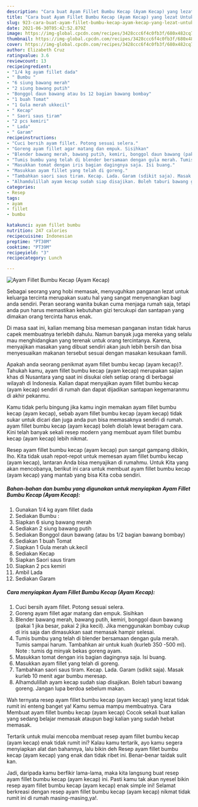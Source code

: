 ```yaml
---
description: "Cara buat Ayam Fillet Bumbu Kecap (Ayam Kecap) yang lezat Untuk Jualan"
title: "Cara buat Ayam Fillet Bumbu Kecap (Ayam Kecap) yang lezat Untuk Jualan"
slug: 923-cara-buat-ayam-fillet-bumbu-kecap-ayam-kecap-yang-lezat-untuk-jualan
date: 2021-06-30T05:42:52.879Z
image: https://img-global.cpcdn.com/recipes/3428ccc6f4c0fb3f/680x482cq70/ayam-fillet-bumbu-kecap-ayam-kecap-foto-resep-utama.jpg
thumbnail: https://img-global.cpcdn.com/recipes/3428ccc6f4c0fb3f/680x482cq70/ayam-fillet-bumbu-kecap-ayam-kecap-foto-resep-utama.jpg
cover: https://img-global.cpcdn.com/recipes/3428ccc6f4c0fb3f/680x482cq70/ayam-fillet-bumbu-kecap-ayam-kecap-foto-resep-utama.jpg
author: Elizabeth Cruz
ratingvalue: 3.6
reviewcount: 13
recipeingredient:
- "1/4 kg ayam fillet dada"
- " Bumbu "
- "6 siung bawang merah"
- "2 siung bawang putih"
- "Bonggol daun bawang atau bs 12 bagian bawang bombay"
- "1 buah Tomat"
- "1 Gula merah ukkecil"
- " Kecap"
- " Saori saus tiram"
- "2 pcs kemiri"
- " Lada"
- " Garam"
recipeinstructions:
- "Cuci bersih ayam fillet. Potong sesuai selera."
- "Goreng ayam fillet agar matang dan empuk. Sisihkan"
- "Blender bawang merah, bawang putih, kemiri, bonggol daun bawang (pakai 1 jika besar, pakai 2 jika kecil). Jika menggunakan bombay cukup di iris saja dan dimasukkan saat memasak hampir selesai."
- "Tumis bumbu yang telah di blender bersamaan dengan gula merah. Tumis sampai harum. Tambahkan air untuk kuah (kurleb 350 -500 ml). Note : tumis dg minyak bekas goreng ayam."
- "Masukkan tomat dengan iris bagian dagingnya saja. Isi buang."
- "Masukkan ayam fillet yang telah di goreng."
- "Tambahkan saori saus tiram. Kecap. Lada. Garam (sdikit saja). Masak kurleb 10 menit agar bumbu meresap."
- "Alhamdulillah ayam kecap sudah siap disajikan. Boleh taburi bawang goreng. Jangan lupa berdoa sebelum makan."
categories:
- Resep
tags:
- ayam
- fillet
- bumbu

katakunci: ayam fillet bumbu 
nutrition: 247 calories
recipecuisine: Indonesian
preptime: "PT30M"
cooktime: "PT39M"
recipeyield: "3"
recipecategory: Lunch

---
```



![Ayam Fillet Bumbu Kecap (Ayam Kecap)](https://img-global.cpcdn.com/recipes/3428ccc6f4c0fb3f/680x482cq70/ayam-fillet-bumbu-kecap-ayam-kecap-foto-resep-utama.jpg)

Sebagai seorang yang hobi memasak, menyuguhkan panganan lezat untuk keluarga tercinta merupakan suatu hal yang sangat menyenangkan bagi anda sendiri. Peran seorang  wanita bukan cuma menjaga rumah saja, tetapi anda pun harus memastikan kebutuhan gizi tercukupi dan santapan yang dimakan orang tercinta harus enak.

Di masa  saat ini, kalian memang bisa memesan panganan instan tidak harus capek membuatnya terlebih dahulu. Namun banyak juga mereka yang selalu mau menghidangkan yang terenak untuk orang tercintanya. Karena, menyajikan masakan yang dibuat sendiri akan jauh lebih bersih dan bisa menyesuaikan makanan tersebut sesuai dengan masakan kesukaan famili. 



Apakah anda seorang penikmat ayam fillet bumbu kecap (ayam kecap)?. Tahukah kamu, ayam fillet bumbu kecap (ayam kecap) merupakan sajian khas di Nusantara yang saat ini disukai oleh setiap orang di berbagai wilayah di Indonesia. Kalian dapat menyajikan ayam fillet bumbu kecap (ayam kecap) sendiri di rumah dan dapat dijadikan santapan kegemaranmu di akhir pekanmu.

Kamu tidak perlu bingung jika kamu ingin memakan ayam fillet bumbu kecap (ayam kecap), sebab ayam fillet bumbu kecap (ayam kecap) tidak sukar untuk dicari dan juga anda pun bisa memasaknya sendiri di rumah. ayam fillet bumbu kecap (ayam kecap) boleh diolah lewat beragam cara. Kini telah banyak sekali resep modern yang membuat ayam fillet bumbu kecap (ayam kecap) lebih nikmat.

Resep ayam fillet bumbu kecap (ayam kecap) pun sangat gampang dibikin, lho. Kita tidak usah repot-repot untuk memesan ayam fillet bumbu kecap (ayam kecap), lantaran Anda bisa menyajikan di rumahmu. Untuk Kita yang akan mencobanya, berikut ini cara untuk membuat ayam fillet bumbu kecap (ayam kecap) yang mantab yang bisa Kita coba sendiri.

<!--inarticleads1-->

##### Bahan-bahan dan bumbu yang digunakan untuk menyiapkan Ayam Fillet Bumbu Kecap (Ayam Kecap):

1. Gunakan 1/4 kg ayam fillet dada
1. Sediakan  Bumbu :
1. Siapkan 6 siung bawang merah
1. Sediakan 2 siung bawang putih
1. Sediakan Bonggol daun bawang (atau bs 1/2 bagian bawang bombay)
1. Sediakan 1 buah Tomat
1. Siapkan 1 Gula merah uk.kecil
1. Sediakan  Kecap
1. Siapkan  Saori saus tiram
1. Siapkan 2 pcs kemiri
1. Ambil  Lada
1. Sediakan  Garam




<!--inarticleads2-->

##### Cara menyiapkan Ayam Fillet Bumbu Kecap (Ayam Kecap):

1. Cuci bersih ayam fillet. Potong sesuai selera.
1. Goreng ayam fillet agar matang dan empuk. Sisihkan
1. Blender bawang merah, bawang putih, kemiri, bonggol daun bawang (pakai 1 jika besar, pakai 2 jika kecil). Jika menggunakan bombay cukup di iris saja dan dimasukkan saat memasak hampir selesai.
1. Tumis bumbu yang telah di blender bersamaan dengan gula merah. Tumis sampai harum. Tambahkan air untuk kuah (kurleb 350 -500 ml). Note : tumis dg minyak bekas goreng ayam.
1. Masukkan tomat dengan iris bagian dagingnya saja. Isi buang.
1. Masukkan ayam fillet yang telah di goreng.
1. Tambahkan saori saus tiram. Kecap. Lada. Garam (sdikit saja). Masak kurleb 10 menit agar bumbu meresap.
1. Alhamdulillah ayam kecap sudah siap disajikan. Boleh taburi bawang goreng. Jangan lupa berdoa sebelum makan.




Wah ternyata resep ayam fillet bumbu kecap (ayam kecap) yang lezat tidak rumit ini enteng banget ya! Kamu semua mampu membuatnya. Cara Membuat ayam fillet bumbu kecap (ayam kecap) Cocok sekali buat kalian yang sedang belajar memasak ataupun bagi kalian yang sudah hebat memasak.

Tertarik untuk mulai mencoba membuat resep ayam fillet bumbu kecap (ayam kecap) enak tidak rumit ini? Kalau kamu tertarik, ayo kamu segera menyiapkan alat dan bahannya, lalu bikin deh Resep ayam fillet bumbu kecap (ayam kecap) yang enak dan tidak ribet ini. Benar-benar taidak sulit kan. 

Jadi, daripada kamu berfikir lama-lama, maka kita langsung buat resep ayam fillet bumbu kecap (ayam kecap) ini. Pasti kamu tak akan nyesel bikin resep ayam fillet bumbu kecap (ayam kecap) enak simple ini! Selamat berkreasi dengan resep ayam fillet bumbu kecap (ayam kecap) nikmat tidak rumit ini di rumah masing-masing,ya!.

